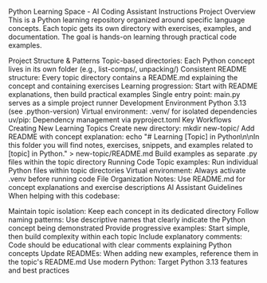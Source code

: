 Python Learning Space - AI Coding Assistant Instructions
Project Overview
This is a Python learning repository organized around specific language concepts. Each topic gets its own directory with exercises, examples, and documentation. The goal is hands-on learning through practical code examples.

Project Structure & Patterns
Topic-based directories: Each Python concept lives in its own folder (e.g., list-comps/, unpacking/)
Consistent README structure: Every topic directory contains a README.md explaining the concept and containing exercises
Learning progression: Start with README explanations, then build practical examples
Single entry point: main.py serves as a simple project runner
Development Environment
Python 3.13 (see .python-version)
Virtual environment: .venv/ for isolated dependencies
uv/pip: Dependency management via pyproject.toml
Key Workflows
Creating New Learning Topics
Create new directory: mkdir new-topic/
Add README with concept explanation: echo "# Learning [Topic] in Python\n\nIn this folder you will find notes, exercises, snippets, and examples related to [topic] in Python." > new-topic/README.md
Build examples as separate .py files within the topic directory
Running Code
Topic examples: Run individual Python files within topic directories
Virtual environment: Always activate .venv before running code
File Organization
Notes: Use README.md for concept explanations and exercise descriptions
AI Assistant Guidelines
When helping with this codebase:

Maintain topic isolation: Keep each concept in its dedicated directory
Follow naming patterns: Use descriptive names that clearly indicate the Python concept being demonstrated
Provide progressive examples: Start simple, then build complexity within each topic
Include explanatory comments: Code should be educational with clear comments explaining Python concepts
Update READMEs: When adding new examples, reference them in the topic's README.md
Use modern Python: Target Python 3.13 features and best practices